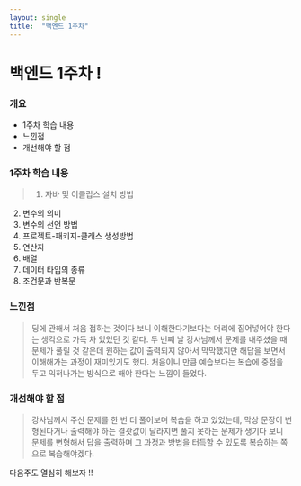 ```yaml
---
layout: single
title:  "백엔드 1주차"
---
```


# 백엔드 1주차 !

### 개요
* 1주차 학습 내용
* 느낀점
* 개선해야 할 점


### 1주차 학습 내용

> 1. 자바 및 이클립스 설치 방법
  2. 변수의 의미
  3. 변수의 선언 방법
  4. 프로젝트-패키지-클래스 생성방법
  5. 연산자
  6. 배열
  7. 데이터 타입의 종류
  8. 조건문과 반복문

### 느낀점

> 딩에 관해서 처음 접하는 것이다 보니 이해한다기보다는 머리에 집어넣어야 한다는 생각으로 가득 차 있었던 것 같다. 두 번째 날 강사님께서 문제를 내주셨을 때 문제가 풀릴 것 같은데 원하는 값이 출력되지 않아서 막막했지만 해답을 보면서 이해해가는 과정이 재미있기도 했다.
처음이니 만큼 예습보다는 복습에 중점을 두고 익혀나가는 방식으로 해야 한다는 느낌이 들었다.

### 개선해야 할 점
> 강사님께서 주신 문제를 한 번 더 풀어보며 복습을 하고 있었는데, 막상 문장이 변형된다거나 출력해야 하는 결괏값이 달라지면 풀지 못하는 문제가 생기다 보니 문제를 변형해서 답을 출력하며 그 과정과 방법을 터득할 수 있도록 복습하는 쪽으로 복습해야겠다.

다음주도 열심히 해보자 !!
